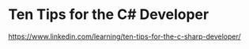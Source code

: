 # Ten Tips for the C# Developer
https://www.linkedin.com/learning/ten-tips-for-the-c-sharp-developer/

